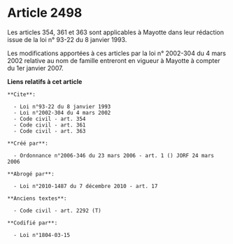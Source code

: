 # Article 2498

Les articles 354, 361 et 363 sont applicables à Mayotte dans leur rédaction issue de la loi n° 93-22 du 8 janvier 1993. 

Les modifications apportées à ces articles par la loi n° 2002-304 du 4 mars 2002 relative au nom de famille entreront en
vigueur à Mayotte à compter du 1er janvier 2007.

**Liens relatifs à cet article**

	**Cite**:

	  - Loi n°93-22 du 8 janvier 1993
	  - Loi n°2002-304 du 4 mars 2002
	  - Code civil - art. 354
	  - Code civil - art. 361
	  - Code civil - art. 363

	**Créé par**:

	  - Ordonnance n°2006-346 du 23 mars 2006 - art. 1 () JORF 24 mars 2006

	**Abrogé par**:

	  - Loi n°2010-1487 du 7 décembre 2010 - art. 17

	**Anciens textes**:

	  - Code civil - art. 2292 (T)

	**Codifié par**:

	  - Loi n°1804-03-15

